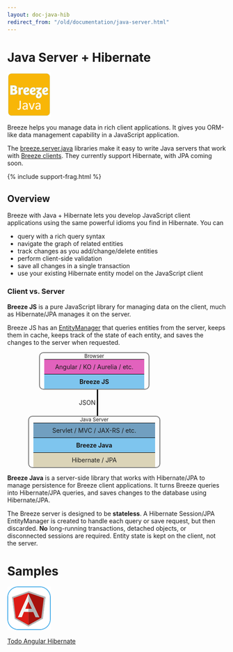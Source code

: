 ```yaml
---
layout: doc-java-hib
redirect_from: "/old/documentation/java-server.html"
---
```


# Java Server + Hibernate

<a class="logo-inline" href="/doc-java-hib" title="Java">
  <img src="/images/logos/Breeze-java.png" alt="Java" width="100">
</a> 

Breeze helps you manage data in rich client applications.  It gives you ORM-like data management capability in a JavaScript application.

The [breeze.server.java](https://github.com/Breeze/breeze.server.java) libraries make it easy to write Java servers that work with [Breeze clients](/doc-js/).  They currently support Hibernate, with JPA coming soon. 

<div style="clear:both" ></div>

{% include support-frag.html %}

## Overview

Breeze with Java + Hibernate lets you develop JavaScript client applications using the same powerful idioms you find in Hibernate.  You can

- query with a rich query syntax
- navigate the graph of related entities
- track changes as you add/change/delete entities
- perform client-side validation
- save all changes in a single transaction
- use your existing Hibernate entity model on the JavaScript client

### Client vs. Server

**Breeze JS** is a pure JavaScript library for managing data on the client, much as Hibernate/JPA manages it on the server.  

Breeze JS has an [EntityManager](/doc-js/entitymanager-and-caching.html) that queries entities from the server, keeps them in cache, keeps track of the state of each entity, and saves the changes to the server when requested.

<style scoped>
.diagram {
	text-align: center;
	display: flex;
	flex-direction: column;
}
.diagram .diagram-box {
	border: 2px solid gray; border-radius: 10px;
	flex: 1;
	margin: auto;
}
.diagram .diagram-box .diagram-box-title {
	font-size: smaller;
}
.diagram .diagram-box .diagram-box-row {
	margin: 0px 10px;
	padding: 8px;
	border-top: black solid 1px;
}
.diagram .diagram-line {
	width: 50%;
	padding: 10px 3px;
	border-right: black solid 3px;
	text-align: right;
}
</style>

<div class="diagram" style="width: 400px">
<div class="diagram-box" style="width: 250px">
	<div class="diagram-box-title">Browser</div>
	<div class="diagram-box-row" style="background-color: rgb(226, 98, 189);">Angular / KO / Aurelia / etc.</div>
	<div class="diagram-box-row" style="background-color: rgb(126, 197, 238);"><b>Breeze JS</b></div>
</div>

<div class="diagram-line" style="line-height: 40px;">JSON</div>

<div class="diagram-box" style="width: 300px">
	<div class="diagram-box-title">Java Server</div>
	<div class="diagram-box-row" style="background-color: rgb(113, 159, 192);">Servlet / MVC / JAX-RS / etc.</div>
	<div class="diagram-box-row" style="background-color: rgb(126, 197, 238);"><b>Breeze Java</b></div>
	<div class="diagram-box-row" style="background-color: rgb(219, 212, 184);">Hibernate / JPA</div>
</div>
</div>

**Breeze Java** is a server-side library that works with Hibernate/JPA to manage persistence for Breeze client applications.  It turns Breeze queries into Hibernate/JPA queries, and saves changes to the database using Hibernate/JPA.  

The Breeze server is designed to be **stateless**.  A Hibernate Session/JPA EntityManager is created to handle each query or save request, but then discarded.  **No** long-running transactions, detached objects, or disconnected sessions are required.  Entity state is kept on the client, not the server.

# Samples

<a href="/doc-samples/todo-angular-hibernate.html">
        <img src="/images/logos/angular-logo-new.png" width="100">
        <p>Todo Angular Hibernate</p>
</a>

